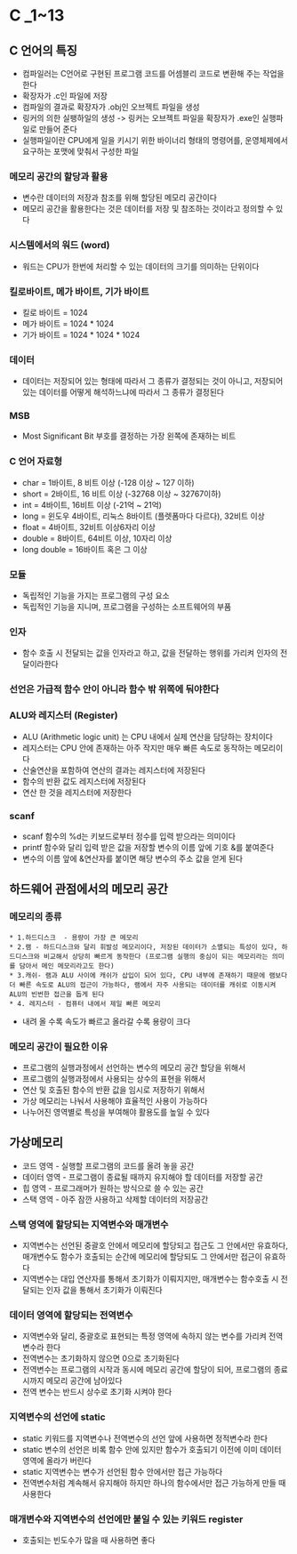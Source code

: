 # C _1~13
##  C 언어의 특징
* 컴파일러는 C언어로 구현된 프로그램 코드를 어셈블리 코드로 변환해 주는 작업을 한다
* 확장자가 .c인 파일에 저장
* 컴파일의 결과로 확장자가 .obj인 오브젝트 파일을 생성
* 링커의 의한 실팽하일의 생성 -> 링커는 오브젝트 파일을 확장자가 .exe인 실행파일로 만들어 준다
* 실행파일이란 CPU에게 일을 키시기 위한 바이너리 형태의 명령어를, 운영체제에서 요구하는 포맷에 맞춰서 구성한 파일

### 메모리 공간의 할당과 활용
* 변수란 데이터의 저장과 참조를 위해 할당된 메모리 공간이다
* 메모리 공간을 활용한다는 것은 데이터를 저장 및 참조하는 것이라고 정의할 수 있다

### 시스템에서의 워드 (word)
* 워드는 CPU가 한번에 처리할 수 있는 데이터의 크기를 의미하는 단위이다

### 킬로바이트, 메가 바이트, 기가 바이트
* 킬로 바이트 = 1024
* 메가 바이트 = 1024 * 1024
* 기가 바이트 = 1024 * 1024 * 1024

### 데이터
* 데이터는 저장되어 있는 형태에 따라서 그 종류가 결정되는 것이 아니고, 저장되어 있는 데이터를 어떻게 해석하느냐에 따라서 그 종류가 결정된다

### MSB
* Most Significant Bit 부호를 결정하는 가장 왼쪽에 존재하는 비트

### C 언어 자료형
* char = 1바이트, 8 비트 이상   (-128 이상 ~ 127 이하)
* short = 2바이트, 16 비트 이상  (-32768 이상 ~ 32767이하) 
* int = 4바이트, 16비트 이상 (-21억 ~ 21억)
* long = 윈도우 4바이트, 리눅스 8바이트 (플렛폼마다 다르다), 32비트 이상
* float = 4바이트, 32비트 이상6자리 이상
* double = 8바이트, 64비트 이상, 10자리 이상
* long double = 16바이트 혹은 그 이상

### 모듈
* 독립적인 기능을 가지는 프로그램의 구성 요소
* 독립적인 기능을 지니며, 프로그램을 구성하는 소프트웨어의 부품

### 인자
* 함수 호출 시 전달되는 값을 인자라고 하고, 값을 전달하는 행위를 가리켜 인자의 전달이라한다

### 선언은 가급적 함수 안이 아니라 함수 밖 위쪽에 둬야한다

### ALU와 레지스터 (Register)
* ALU (Arithmetic logic unit) 는 CPU 내에서 실제 연산을 담당하는 장치이다
* 레지스터는 CPU 안에 존재하는 아주 작지만 매우 빠른 속도로 동작하는 메모리이다
* 산술연산을 포함하여 연산의 결과는 레지스터에 저장된다
* 함수의 반환 값도 레지스터에 저장된다
* 연산 한 것을 레지스터에 저장한다 

### scanf
* scanf 함수의 %d는 키보드로부터 정수를 입력 받으라는 의미이다
* printf 함수와 달리 입력 받은 값을 저장할 변수의 이름 앞에 기호 &를 붙여준다
* 변수의 이름 앞에 &연산자를 붙이면 해당 변수의 주소 값을 얻게 된다

## 하드웨어 관점에서의 메모리 공간
### 메모리의 종류
	* 1.하드디스크  - 용량이 가장 큰 메모리
	* 2.램 - 하드디스크와 달리 휘발성 메모리이다, 저장된 데이터가 소멸되는 특성이 있다, 하드디스크와 비교해서 상당히 빠르게 동작한다 (프로그램 실행의 중심이 되는 메모리라는 의미를 담아서 메인 메모리라고도 한다)
	* 3.캐쉬- 램과 ALU 사이에 캐쉬가 삽입이 되어 있다, CPU 내부에 존재하기 때문에 램보다 더 빠른 속도로 ALU의 접근이 가능하다, 램에서 자주 사용되는 데이터를 캐쉬로 이동시켜 ALU의 빈번한 접근을 돕게 된다
	* 4. 레지스터 - 컴퓨터 내에서 제일 빠른 메모리
* 내려 올 수록 속도가 빠르고 올라갈 수록 용량이 크다

### 메모리 공간이 필요한 이유
* 프로그램의 실행과정에서 선언하는 변수의 메모리 공간 할당을 위해서
* 프로그램의 실행과정에서 사용되는 상수의 표현을 위해서
* 연산 및 호출된 함수의 반환 값을 임시로 저장하기 위해서
* 가상 메모리는 나눠서 사용해야 효율적인 사용이 가능하다
* 나누어진 영역별로 특성을 부여해야 활용도를 높일 수 있다

## 가상메모리
* 코드 영역 - 실행할 프로그램의 코드를 올려 놓을 공간
* 데이터 영역 - 프로그램이 종료될 때까지 유지해야 할 데이터를 저장할 공간
* 힙 영역 - 프로그래머가 원하는 방식으로 쓸 수 있는 공간
* 스택 영역 - 아주 잠깐 사용하고 삭제할 데이터의 저장공간

### 스택 영역에 할당되는 지역변수와 매개변수
* 지역변수는 선언된 중괄호 안에서 메모리에 할당되고 접근도 그 안에서만 유효하다, 매개변수도 함수가 호출되는 순간에 메모리에 할당되도 그 안에서만 접근이 유효하다
* 지역변수는 대입 연산자를 통해서 초기화가 이뤄지지만, 매개변수는 함수호출 시 전달되는 인자 값을 통해서 초기화가 이뤄진다

### 데이터 영역에 할당되는 전역변수
* 지역변수와 달리, 중괄호로 표현되는 특정 영역에 속하지 않는 변수를 가리켜 전역변수라 한다
* 전역변수는 초기화하지 않으면 0으로 초기화된다
* 전역변수는 프로그램의 시작과 동시에 메모리 공간에 할당이 되어, 프로그램의 종료 시까지 메모리 공간에 남아있다
* 전역 변수는 반드시 상수로 초기화 시켜야 한다

### 지역변수의 선언에 static
* static 키워드를 지역변수나 전역변수의 선언 앞에 사용하면 정적변수라 한다
* static 변수의 선언은 비록 함수 안에 있지만 함수가 호출되기 이전에 이미 데이터 영역에 올라가 버린다
* static 지역변수는 변수가 선언된 함수 안에서만 접근 가능하다
* 전역변수처럼 계속해서 유지해야 하지만 하나의 함수에서만 접근 가능하게 만들 때 사용한다

### 매개변수와 지역변수의 선언에만 붙일 수 있는 키워드 register
* 호출되는 빈도수가 많을 때 사용하면 좋다